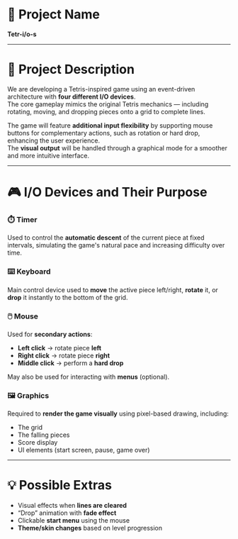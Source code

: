 # 🧩 Project Name

**Tetr-i/o-s**

---

# 📝 Project Description

We are developing a Tetris-inspired game using an event-driven architecture with **four different I/O devices**.  
The core gameplay mimics the original Tetris mechanics — including rotating, moving, and dropping pieces onto a grid to complete lines.

The game will feature **additional input flexibility** by supporting mouse buttons for complementary actions, such as rotation or hard drop, enhancing the user experience.  
The **visual output** will be handled through a graphical mode for a smoother and more intuitive interface.

---

# 🎮 I/O Devices and Their Purpose

### ⏱️ Timer

Used to control the **automatic descent** of the current piece at fixed intervals, simulating the game's natural pace and increasing difficulty over time.

### ⌨️ Keyboard

Main control device used to **move** the active piece left/right, **rotate** it, or **drop** it instantly to the bottom of the grid.

### 🖱️ Mouse

Used for **secondary actions**:

- **Left click** → rotate piece **left**
- **Right click** → rotate piece **right**
- **Middle click** → perform a **hard drop**

May also be used for interacting with **menus** (optional).

### 🖼️ Graphics

Required to **render the game visually** using pixel-based drawing, including:

- The grid
- The falling pieces
- Score display
- UI elements (start screen, pause, game over)

---

# 💡 Possible Extras

- Visual effects when **lines are cleared**
- “Drop” animation with **fade effect**
- Clickable **start menu** using the mouse
- **Theme/skin changes** based on level progression

